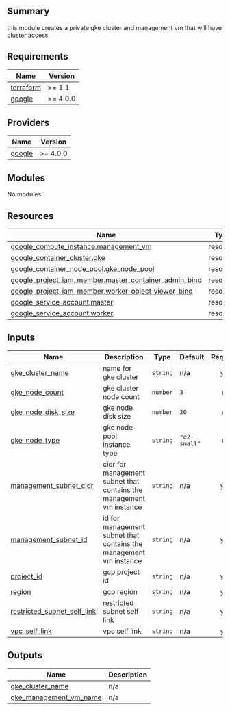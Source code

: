 ## Summary
this module creates a private gke cluster and management vm that will have cluster access.


## Requirements

| Name | Version |
|------|---------|
| <a name="requirement_terraform"></a> [terraform](#requirement\_terraform) | >= 1.1 |
| <a name="requirement_google"></a> [google](#requirement\_google) | >= 4.0.0 |

## Providers

| Name | Version |
|------|---------|
| <a name="provider_google"></a> [google](#provider\_google) | >= 4.0.0 |

## Modules

No modules.

## Resources

| Name | Type |
|------|------|
| [google_compute_instance.management_vm](https://registry.terraform.io/providers/hashicorp/google/latest/docs/resources/compute_instance) | resource |
| [google_container_cluster.gke](https://registry.terraform.io/providers/hashicorp/google/latest/docs/resources/container_cluster) | resource |
| [google_container_node_pool.gke_node_pool](https://registry.terraform.io/providers/hashicorp/google/latest/docs/resources/container_node_pool) | resource |
| [google_project_iam_member.master_container_admin_bind](https://registry.terraform.io/providers/hashicorp/google/latest/docs/resources/project_iam_member) | resource |
| [google_project_iam_member.worker_object_viewer_bind](https://registry.terraform.io/providers/hashicorp/google/latest/docs/resources/project_iam_member) | resource |
| [google_service_account.master](https://registry.terraform.io/providers/hashicorp/google/latest/docs/resources/service_account) | resource |
| [google_service_account.worker](https://registry.terraform.io/providers/hashicorp/google/latest/docs/resources/service_account) | resource |

## Inputs

| Name | Description | Type | Default | Required |
|------|-------------|------|---------|:--------:|
| <a name="input_gke_cluster_name"></a> [gke\_cluster\_name](#input\_gke\_cluster\_name) | name for gke cluster | `string` | n/a | yes |
| <a name="input_gke_node_count"></a> [gke\_node\_count](#input\_gke\_node\_count) | gke cluster node count | `number` | `3` | no |
| <a name="input_gke_node_disk_size"></a> [gke\_node\_disk\_size](#input\_gke\_node\_disk\_size) | gke node disk size | `number` | `20` | no |
| <a name="input_gke_node_type"></a> [gke\_node\_type](#input\_gke\_node\_type) | gke node pool instance type | `string` | `"e2-small"` | no |
| <a name="input_management_subnet_cidr"></a> [management\_subnet\_cidr](#input\_management\_subnet\_cidr) | cidr for management subnet that contains the management vm instance | `string` | n/a | yes |
| <a name="input_management_subnet_id"></a> [management\_subnet\_id](#input\_management\_subnet\_id) | id for management subnet that contains the management vm instance | `string` | n/a | yes |
| <a name="input_project_id"></a> [project\_id](#input\_project\_id) | gcp project id | `string` | n/a | yes |
| <a name="input_region"></a> [region](#input\_region) | gcp region | `string` | n/a | yes |
| <a name="input_restricted_subnet_self_link"></a> [restricted\_subnet\_self\_link](#input\_restricted\_subnet\_self\_link) | restricted subnet self link | `string` | n/a | yes |
| <a name="input_vpc_self_link"></a> [vpc\_self\_link](#input\_vpc\_self\_link) | vpc self link | `string` | n/a | yes |

## Outputs

| Name | Description |
|------|-------------|
| <a name="output_gke_cluster_name"></a> [gke\_cluster\_name](#output\_gke\_cluster\_name) | n/a |
| <a name="output_gke_management_vm_name"></a> [gke\_management\_vm\_name](#output\_gke\_management\_vm\_name) | n/a |
